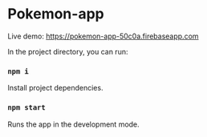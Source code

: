 # Pokemon-app

Live demo: https://pokemon-app-50c0a.firebaseapp.com

In the project directory, you can run:

### `npm i`

Install project dependencies.

### `npm start`

Runs the app in the development mode.

